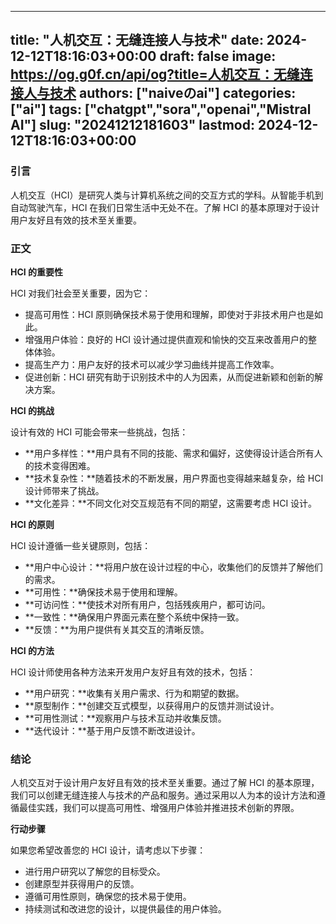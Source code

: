 
---
title: "人机交互：无缝连接人与技术"
date: 2024-12-12T18:16:03+00:00
draft: false
image: https://og.g0f.cn/api/og?title=人机交互：无缝连接人与技术
authors: ["naiveのai"]
categories: ["ai"]
tags: ["chatgpt","sora","openai","Mistral AI"]
slug: "20241212181603"
lastmod: 2024-12-12T18:16:03+00:00
---
### 引言

人机交互（HCI）是研究人类与计算机系统之间的交互方式的学科。从智能手机到自动驾驶汽车，HCI 在我们日常生活中无处不在。了解 HCI 的基本原理对于设计用户友好且有效的技术至关重要。

### 正文

**HCI 的重要性**

HCI 对我们社会至关重要，因为它：

- 提高可用性：HCI 原则确保技术易于使用和理解，即使对于非技术用户也是如此。
- 增强用户体验：良好的 HCI 设计通过提供直观和愉快的交互来改善用户的整体体验。
- 提高生产力：用户友好的技术可以减少学习曲线并提高工作效率。
- 促进创新：HCI 研究有助于识别技术中的人为因素，从而促进新颖和创新的解决方案。

**HCI 的挑战**

设计有效的 HCI 可能会带来一些挑战，包括：

- **用户多样性：**用户具有不同的技能、需求和偏好，这使得设计适合所有人的技术变得困难。
- **技术复杂性：**随着技术的不断发展，用户界面也变得越来越复杂，给 HCI 设计师带来了挑战。
- **文化差异：**不同文化对交互规范有不同的期望，这需要考虑 HCI 设计。

**HCI 的原则**

HCI 设计遵循一些关键原则，包括：

- **用户中心设计：**将用户放在设计过程的中心，收集他们的反馈并了解他们的需求。
- **可用性：**确保技术易于使用和理解。
- **可访问性：**使技术对所有用户，包括残疾用户，都可访问。
- **一致性：**确保用户界面元素在整个系统中保持一致。
- **反馈：**为用户提供有关其交互的清晰反馈。

**HCI 的方法**

HCI 设计师使用各种方法来开发用户友好且有效的技术，包括：

- **用户研究：**收集有关用户需求、行为和期望的数据。
- **原型制作：**创建交互式模型，以获得用户的反馈并测试设计。
- **可用性测试：**观察用户与技术互动并收集反馈。
- **迭代设计：**基于用户反馈不断改进设计。

### 结论

人机交互对于设计用户友好且有效的技术至关重要。通过了解 HCI 的基本原理，我们可以创建无缝连接人与技术的产品和服务。通过采用以人为本的设计方法和遵循最佳实践，我们可以提高可用性、增强用户体验并推进技术创新的界限。

**行动步骤**

如果您希望改善您的 HCI 设计，请考虑以下步骤：

- 进行用户研究以了解您的目标受众。
- 创建原型并获得用户的反馈。
- 遵循可用性原则，确保您的技术易于使用。
- 持续测试和改进您的设计，以提供最佳的用户体验。